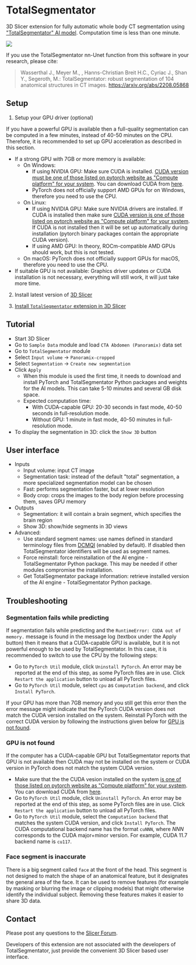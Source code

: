 # TotalSegmentator

3D Slicer extension for fully automatic whole body CT segmentation using ["TotalSegmentator" AI model](https://github.com/wasserth/TotalSegmentator). Computation time is less than one minute.

![](Screenshot01.jpg)

If you use the TotalSegmentator nn-Unet function from this software in your research, please cite:

> Wasserthal J., Meyer M., , Hanns-Christian Breit H.C., Cyriac J., Shan Y., Segeroth, M.: TotalSegmentator: robust segmentation of 104 anatomical structures in CT images. https://arxiv.org/abs/2208.05868

## Setup

1. Setup your GPU driver (optional)

If you have a powerful GPU is available then a full-quality segmentation can be computed in a few minutes, instead of 40-50 minutes on the CPU. Therefore, it is recommended to set up GPU acceleration as described in this section.

- If a strong GPU with 7GB or more memory is available:
  - On Windows:
    - If using NVIDIA GPU: Make sure CUDA is installed. [CUDA version must be one of those listed on pytorch website as "Compute platform" for your system](https://pytorch.org/get-started/locally/). You can download CUDA from [here](https://developer.nvidia.com/cuda-downloads).
    - PyTorch does not officially support AMD GPUs for on Windows, therefore you need to use the CPU.
  - On Linux:
    - If using NVIDIA GPU: Make sure NVIDIA drivers are installed. If CUDA is installed then make sure [CUDA version is one of those listed on pytorch website as "Compute platform" for your system](https://pytorch.org/get-started/locally/). If CUDA is not installed then it will be set up automatically during installation (pytorch binary packages contain the appropriate CUDA version).
    - If using AMD GPU: In theory, ROCm-compatible AMD GPUs should work, but this is not tested.
  - On macOS: PyTorch does not officially support GPUs for macOS, therefore you need to use the CPU.
- If suitable GPU is not available: Graphics driver updates or CUDA installation is not necessary, everything will still work, it will just take more time.

2. Install latest version of [3D Slicer](https://slicer.readthedocs.io/en/latest/user_guide/getting_started.html#installing-3d-slicer)

3. [Install `TotalSegmentator` extension in 3D Slicer](https://slicer.readthedocs.io/en/latest/user_guide/extensions_manager.html#install-extensions)

## Tutorial

- Start 3D Slicer
- Go to `Sample Data` module and load `CTA Abdomen (Panoramix)` data set
- Go to `TotalSegmentator` module
- Select `Input volume` -> `Panoramix-cropped`
- Select `Segmentation` -> `Create new segmentation`
- Click `Apply`
  - When this module is used the first time, it needs to download and install PyTorch and TotalSegmentator Python packages and weights for the AI models. This can take 5-10 minutes and several GB disk space.
  - Expected computation time:
    - With CUDA-capable GPU: 20-30 seconds in fast mode, 40-50 seconds in full-resolution mode.
    - Without GPU: 1 minute in fast mode, 40-50 minutes in full-resolution mode.
- To display the segmentation in 3D: click the `Show 3D` button

## User interface

- Inputs
  - Input volume: input CT image
  - Segmentation task: instead of the default "total" segmentation, a more specialized segmentation model can be chosen
  - Fast: performs segmentation faster, but at lower resolution
  - Body crop: crops the images to the body region before processing them, saves GPU memory
- Outputs
  - Segmentation: it will contain a brain segment, which specifies the brain region
  - Show 3D: show/hide segments in 3D views
- Advanced:
  - Use standard segment names: use names defined in standard terminology files from [DCMQI](https://github.com/QIICR/dcmqi) (enabled by default). If disabled then TotalSegmentator identifiers will be used as segment names.
  - Force reinstall: force reinstallation of the AI engine - TotalSegmentator Python package. This may be needed if other modules compromise the installation.
  - Get TotalSegmentator package information: retrieve installed version of the AI engine - TotalSegmentator Python package.

## Troubleshooting

### Segmentation fails while predicting

If segmentation fails while predicting and the `RuntimeError: CUDA out of memory.` message is found in the message log (textbox under the Apply button) then it means that a CUDA-capable GPU is available, but it is not powerful enough to be used by TotalSegmentator. In this case, it is recommended to switch to use the CPU by the following steps:
- Go to `PyTorch Util` module, click `Uninstall PyTorch`. An error may be reported at the end of this step, as some PyTorch files are in use. Click `Restart the application` button to unload all PyTorch files.
- Go to `PyTorch Util` module, select `cpu` as `Computation backend`, and click `Install PyTorch`.

If your GPU has more than 7GB memory and you still get this error then the error message might indicate that the PyTorch CUDA version does not match the CUDA version installed on the system. Reinstall PyTorch with the correct CUDA version by following the instructions given below for [GPU is not found](#gpu-is-not-found).

### GPU is not found

If the computer has a CUDA-capable GPU but TotalSegmentator reports that GPU is not available then CUDA may not be installed on the system or CUDA version in PyTorch does not match the system CUDA version.
- Make sure that the the CUDA vesion installed on the system [is one of those listed on pytorch website as "Compute platform" for your system](https://pytorch.org/get-started/locally/). You can download CUDA from [here](https://developer.nvidia.com/cuda-downloads).
- Go to `PyTorch Util` module, click `Uninstall PyTorch`. An error may be reported at the end of this step, as some PyTorch files are in use. Click `Restart the application` button to unload all PyTorch files.
- Go to `PyTorch Util` module, select the `Computation backend` that matches the system CUDA version, and click `Install PyTorch`. The CUDA computational backend name has the format `cuNNN`, where _NNN_ corresponds to the CUDA major+minor version. For example, CUDA 11.7 backend name is `cu117`.

### Face segment is inaccurate

There is a big segment called `face` at the front of the head. This segment is not designed to match the shape of an anatomical feature, but it designates the general area of the face. It can be used to remove features (for example by masking or blurring the image or clipping models) that might otherwise identify the individual subject. Removing these features makes it easier to share 3D data.

## Contact

Please post any questions to the [Slicer Forum](https://discourse.slicer.org).

Developers of this extension are not associated with the developers of TotalSegmentator, just provide the convenient 3D Slicer based user interface.
